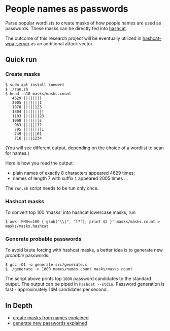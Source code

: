 # People names as passwords

Parse popular wordlists to create masks of how people names are used as passwords. These masks can be directly fed into [hashcat](https://github.com/hashcat/hashcat).

The outcome of this research project will be eventually utilized in [hashcat-wpa-server](https://github.com/dizcza/hashcat-wpa-server) as an additional attack vector.

## Quick run

### Create masks

```
$ sudo apt install konwert
$ ./run.sh
$ head -n10 masks/masks.count
   4629 ||||||||
   2005 |||||||1
   1878 |||||123
   1804 |||||||||
   1103 ||||||123
   1068 |||||||s
    963 ||||||12
    795 ||||||||1
    749 ||||||01
    716 ||||1234
```

(You will see different output, depending on the choice of a wordlist to scan for names.)

Here is how you read the output:
* plain names of exactly 8 characters appeared 4629 times;
* names of length 7 with suffix `1` appeared 2005 times ...

The `run.sh` script needs to be run only once.

### Hashcat masks

To convert top 100 'masks' into hashcat lowercase masks, run

```
$ awk 'FNR<=100 { gsub("\\|", "l?"); print $2 }' masks/masks.count > masks/masks.hashcat
```


### Generate probable passwords

To avoid brute forcing with hashcat masks, a better idea is to generate new _probable_ passwords:

```
$ gcc -O1 -o generate src/generate.c
$ ./generate -n 1000 names/names.count masks/masks.count
```

The script above prints top `1000` password candidates to the standard output. The output can be piped in `hashcat --stdin`. Password generation is fast - approximately 14M candidates per second.


## In Depth

* [create masks from names explained](doc/create_masks.md)
* [generate new passwords explained](doc/generate.md)
